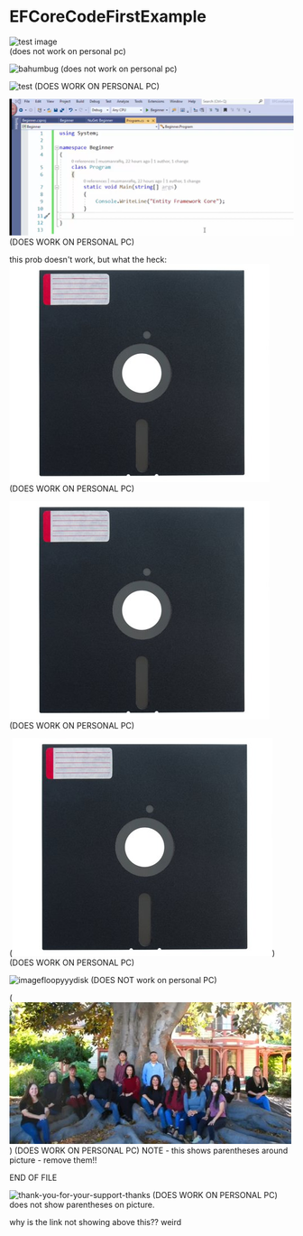 # EFCoreCodeFirstExample  
  
![test image](../EFCoreCodeFirstExample/Images/test.png "Mouse over test file text")  
(does not work on personal pc)  

<img src="../EFCoreCodeFirstExample/Images/test.png" alt="bahumbug"/>  
(does not work on personal pc)  

![test](https://user-images.githubusercontent.com/4861265/207787700-74156713-4362-42fd-806e-399ac1e63a5a.png)
(DOES WORK ON PERSONAL PC)  
  
![test](<https://raw.githubusercontent.com/floppydisk525/EFCoreCodeFirstExample/master/EFCoreCodeFirstExample/Images/test.png> "why, the link works??")  
(DOES WORK ON PERSONAL PC)  

this prob doesn't work, but what the heck:  
![floppydisk.some image file](<https://raw.githubusercontent.com/floppydisk525/assets/main/EFCoreCodeFirstExample/floppydisk.jpg> "nice disk, eh?")  
(DOES WORK ON PERSONAL PC)  
  
![floppydisk_file](https://raw.githubusercontent.com/floppydisk525/assets/main/EFCoreCodeFirstExample/floppydisk.jpg)  
(DOES WORK ON PERSONAL PC)  
  
(<img src="https://raw.githubusercontent.com/floppydisk525/assets/main/EFCoreCodeFirstExample/floppydisk.jpg" alt="bahumbug"/>)  
(DOES WORK ON PERSONAL PC)  
  
![imagefloopyyydisk](<img src="https://raw.githubusercontent.com/floppydisk525/assets/main/EFCoreCodeFirstExample/floppydisk.jpg"/>)
(DOES NOT work on personal PC)  
  
(<img src="https://raw.githubusercontent.com/floppydisk525/assets/main/EFCoreCodeFirstExample/unnamed.jpg" alt="tree image"/>)
(DOES WORK ON PERSONAL PC)  NOTE - this shows parentheses around picture - remove them!!  
  

END OF FILE  


![thank-you-for-your-support-thanks](https://user-images.githubusercontent.com/4861265/208279865-6eebd111-5379-4920-9241-720640657c89.gif)
(DOES WORK ON PERSONAL PC)  does not show parentheses on picture.  
  
why is the link not showing above this??  weird   